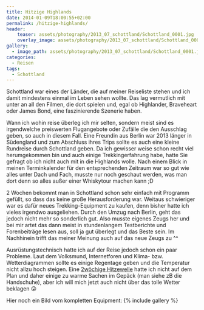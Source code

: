 ```yaml
---
title: Hitzige Highlands
date: 2014-01-09T18:00:55+02:00
permalink: /hitzige-highlands/
header:
    teaser: assets/photography/2013_07_schottland/Schottland_0001.jpg
    overlay_image: assets/photography/2013_07_schottland/Schottland_0001.jpg
gallery:
  - image_path: assets/photography/2013_07_schottland/Schottland_0001.jpg
categories:
  - Reisen
tags:
  - Schottland
---
```


Schottland war eines der Länder, die auf meiner Reiseliste stehen und ich damit mindestens einmal im Leben sehen wollte. 
Das lag vermutlich mit unter an all den Filmen, die dort spielen und, egal ob Highlander, Braveheart oder James Bond, eine faszinierende Szenerie haben.

Wann ich wohin reise überleg ich mir selten, sondern meist sind es irgendwelche preiswerten Flugangebote oder 
Zufälle die den Ausschlag geben, so auch in diesem Fall. Eine Freundin aus Berlin war 2013 länger in Südengland und 
zum Abschluss ihres Trips sollte es auch eine kleine Rundreise durch Schottland geben. 
Da ich gewisser weise schon recht viel herumgekommen bin und auch einige Trekkingerfahrung habe, 
hatte Sie gefragt ob ich nicht auch mit in die Highlands wolle. Nach einem Blick in meinen Terminkalender für den 
entsprechenden Zeitraum war so gut wie alles unter Dach und Fach, musste nur noch geschaut werden, 
was man dort denn so alles außer einer Whiskytour machen kann ;D

2 Wochen bekommt man in Schottland schon sehr einfach mit Programm gefüllt, so dass das keine große Herausforderung war. 
Weitaus schwieriger war es dafür neues Trekking-Equipment zu kaufen, denn bisher hatte ich vieles irgendwo ausgeliehen. 
Durch den Umzug nach Berlin, geht das jedoch nicht mehr so sonderlich gut. 
Also musste eigenes Zeugs her und bei mir artet das dann meist in stundenlangem Testberichte und Forenbeiträge lesen aus, 
soll ja gut überlegt und das Beste sein. Im Nachhinein trifft das meiner Meinung auch auf das neue Zeugs zu ^^

Ausrüstungstechnisch hatte ich auf der Reise jedoch schon ein paar Probleme. 
Laut dem Volksmund, Internetforen und Klima- bzw. Wetterdiagrammen sollte es einige Regentage geben und die Temperatur nicht allzu hoch steigen. 
Eine [2wöchige Hitzewelle](http://www.bbc.co.uk/news/uk-scotland-23608806) hatte ich nicht auf dem Plan 
und daher einige zu warme Sachen im Gepäck (man siehe zB die Handschuhe), aber ich will mich jetzt auch nicht über das tolle Wetter beklagen 😛

Hier noch ein Bild vom kompletten Equipment:
{% include gallery %}